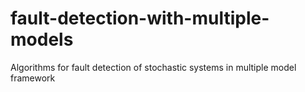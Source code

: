 # fault-detection-with-multiple-models
Algorithms for fault detection of stochastic systems in multiple model framework
